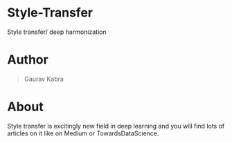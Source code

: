 # Style-Transfer
Style transfer/ deep harmonization

# Author 
> Gaurav Kabra

# About
Style transfer is excitingly new field in deep learning and you will find lots of articles on it like on Medium or TowardsDataScience. 
